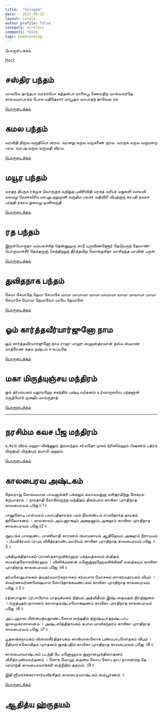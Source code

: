 ```yaml
---
title:  "Sologam"
date:   2025-09-15
layout: single
author_profile: false
category: wireless
comments: false
tags: beamforming
---
```




<a id =toc>பொருள்டக்கம்</a>

[toc]



# **சஸ்திர பந்தம்**

வாலவே தாந்தபா வாசம்போ கத்தன்பா மாலைபூ ணேமதிற மால்வலர்தே
சாலவமாபாசம் போக மதிதேசார் மாபூதம் வாபாதந் தாவேல வா

<a href="#toc">பொருளடக்கம்</a>

# **கமல பந்தம்**
வரவிதி திருவ வருதிபொ னரவ 
வரனது கருவ வருகணை குரவ 
வரகுக மருவ வருமறை பரவ 
வரபத மருவ வருமதி விரவ.

<a href="#toc">பொருளடக்கம்</a>

# **மயூர பந்தம்**
வரதந திபநக ரகமுக வொருகுக வறிதுத புவிரிவிதி
மரகத வரிபர மதுகளி லசலவி மலமழ வெனலிரிய
மரபுறு குறுமுனி வருதிம யலசர மதிவிரி விபுதகுரு
சுரபதி நவரச பரததி நகரம துகமழு முனிவருதி 

<a href="#toc">பொருளடக்கம்</a>



# ரத பந்தம்

இருள்பொருதா வம்பலச்சித் தென்னுமுரு காநீ
டிருவிண்ணோர் தேடுமருந் தேமாண்- பொருவாச்சீர்
தேசுதருஞ் செந்திநறுந் தீர்த்தவிற லோங்குசிதா
வாசிறந்த மாவின் பருள்

<a href="#toc">பொருளடக்கம்</a>



# **துவிதநாக பந்தம்**

சேயா சேயாதே தேயா சேயாசே
மாயா மாயாவா வாயா மாயாமா
வாயா மாவாயா மாயா சேமாசே
யோயா நேயாவோ யாயே தேயாளே

<a href="#toc">பொருளடக்கம்</a>

# **ஓம் கார்த்தவீர்யார்ஜுனோ நாம**
ஓம் கார்த்தவீர்யார்ஜுனோ நாம ராஜா பாஹு 
ஸஹஸ்த்ரவான் தஸ்ய ஸ்மரண மாத்ரேண 
கதம் நஷ்டம் ச லப்யதே

<a href="#toc">பொருளடக்கம்</a>


# **மகா மிருத்யுஞ்சய மந்திரம்**
ஓம் த்ர்யம்பகம் யஜாமஹே
சுகந்திம் புஷ்டி வர்தனம்
உர்வாருகமிவ பந்தனான்
ம்ருத்யோர் முக்ஷீய மாம்ருதாத்

<a href="#toc">பொருளடக்கம்</a>

---
# **நரசிம்ம கவச பீஜ மந்திரம்**
உக்ரம் விரம் மஹா-விஷ்ணும் 
ஜ்வலந்தம் சர்வதோ முகம் 
ந்ரிஸிம்ஹம் பீஷணம் பத்ரம் 
மிருத்யுர் மிருத்யும் நமாமி அஹம்

<a href="#toc">பொருளடக்கம்</a>

# **காலபைரவ அஷ்டகம்**

தேவராஜ ஸேவ்யமான பாவனாங்க்ரி பங்கஜம்
வ்யாலயஜ்ஞ ஸூத்ரமிந்து ஶேகரம் க்ருபாகரம் ।
நாரதாதி யோகிவ்ருந்த வந்திதம் திகம்பரம்
காஶிகா புராதிநாத காலபைரவம் பஜே॥ 1॥

பானுகோடி பாஸ்வரம் பவாப்திதாரகம் பரம்
நீலகண்டம் ஈப்ஸிதார்த தாயகம் த்ரிலோசனம் ।
காலகாலம் அம்புஜாக்ஷம் அக்ஷஶூலம் அக்ஷரம்
காஶிகா புராதிநாத காலபைரவம் பஜே॥2॥

ஶூலடங்க பாஶதண்ட பாணிமாதி காரணம்
ஶ்யாமகாயம் ஆதிதேவம் அக்ஷரம் நிராமயம் ।
பீமவிக்ரமம் ப்ரபும் விசித்ரதாண்டவப்ரியம்
காஶிகா புராதிநாத காலபைரவம் பஜே ॥3॥

புக்திமுக்திதாயகம் ப்ரஶஸ்தசாருவிக்ரஹம்
பக்தவத்ஸலம் ஸ்திதம் ஸமஸ்தலோகவிக்ரஹம் ।
வினிக்வணன் மனோஜ்ஞஹேமகிங்கிணீ லஸத்கடிம்
காஶிகா புராதிநாத காலபைரவம் பஜே ॥4॥

தர்மஸேதுபாலகம் த்வதர்மமார்கநாஶகம்
கர்மபாஶ மோசகம் ஸுஶர்மதாயகம் விபும் ।
ஸ்வர்ணவர்ணஶேஷபாஶ ஶோபிதாங்கமண்டலம்
காஶிகா புராதிநாத காலபைரவம் பஜே ॥ 5॥

ரத்னபாதுகா ப்ரபாபிராம பாதயுக்மகம்
நித்யம் அத்விதீயம் இஷ்டதைவதம் நிரஞ்ஜனம் ।
ம்ருத்யுதர்பநாஶனம் கராளதம்ஷ்ட்ரமோக்ஷணம்
காஶிகா புராதிநாத காலபைரவம் பஜே ॥6॥

அட்டஹாஸ பின்னபத்மஜாண்டகோஶ ஸந்ததிம்
த்ருஷ்டிபாதநஷ்டபாப ஜாலமுக்ரஶாஸனம் ।
அஷ்டஸித்திதாயகம் கபால மாலிகந்தரம்
காஶிகா புராதிநாத காலபைரவம் பஜே ॥7॥

பூதஸங்கநாயகம் விஶாலகீர்திதாயகம்
காஶிவாஸலோக புண்யபாபஶோதகம் விபும் ।
நீதிமார்ககோவிதம் புராதனம் ஜகத்பதிம்
காஶிகா புராதிநாத காலபைரவம் பஜே ॥8॥

காலபைரவாஷ்டகம் படந்தி யே மனோஹரம்
ஜ்ஞானமுக்திஸாதனம் விசித்ரபுண்யவர்தனம் ।
ஶோக மோஹ தைன்ய லோப கோப தாப நாஶனம்த
தே ப்ரயாந்தி காலபைரவாங்க்ரி ஸந்நிதிம் த்ருவம் ॥9॥

இதி ஶ்ரீமச்சங்கராசார்யவிரசிதம் காலபைரவாஷ்டகம் ஸம்பூர்ணம் ॥

<a href="#toc">பொருளடக்கம்</a>


# **ஆதித்ய ஹ்ருதயம்**
<audio src="/Users/kpalani/Music/Aditya.mp3"/>

ததோ யுத்தப் பரிச்ராந்தம் ஸமரே சிந்தயாஸ்திதம்
ராவணம் சாக்ரதோ த்ருஷ்ட்வா யுத்தாய ஸமுபஸ்திதம்(1)

தைவதைச்சஸமாகம்ய த்ருஷ்டுமப்யாகதோ ரணம்
உபாகம்யாப்ரவீத்ராமம் அகஸ்த்யோ பகவான் ருஷி: (2)

ராம ராம மஹாபாகோ ச்ருணுகுஹ்யம் ஸநாதனம்
யேன ஸர்வானரீன் வத்ஸ ஸமரே விஜயிஷ்யஸி (3)

ஆதித்யஹ்ருதயம் புண்யம் ஸர்வசத்ரு விநாசனம்
ஜயாவஹம் ஜபேன்நித்யம் அக்ஷய்யம் பரமம் சிவம் (4)

ஸர்வமங்கல மாங்கல்யம் ஸர்வபாப ப்ரணாசனம்
சிந்தாசோக ப்ரசமனம் ஆயுர்வர்த்தன முத்தமம் (5)

ரச்மிமந்தம் ஸமுத்யந்தம் தேவாஸுர நமஸ்க்ருதம்
பூஜயஸ்வ விவஸ்வந்தம் பாஸ்கரம் புவனேஸ்வரம் (6)

ஸர்வதேவாத்மகோ ஹ்யேஷ தேஜஸ்வீ ரச்மிபாவன:
ஏஷ தேவாஸுரகணான் லோகான் பாதி கபஸ்திபி: (7)

ஏக்ஷ ப்ரஹ்மா ச விஷ்ணுச்ச சிவ: ஸ்கந்த: ப்ரஜாபதி:
மஹேந்த்ரோ தனத: காலோ: யம: ஸோமோ ஹ்யமாம் பதி: (8)

பிதரோ வஸவ: ஸாத்யா ஹ்யச்வினௌ மருதோ மனு:
வாயுர்வஹ்னி:ப்ரஜாப்ராண ருதுகர்த்தா ப்ரபாகர: (9)

ஆதித்ய: ஸவிதா ஸூர்ய: கக: பூஷா கபஸ்திமான்
ஸுவர்ண – ஸத்ருசோ பானுர்-ஹிரண்யரேதோ திவாகர: (10)

ஹரிதச்வ: ஸஹஸ்ரார்சி: ஸப்தஸப்திர் மரீசிமான்
திமிரோன்மதன: சம்புஸ் த்வஷ்டா மார்த்தாண்ட அம்சுமான் (11)

ஹிரண்யகர்ப்ப: சிசிர: தபனோ பாஸ்கரோ ரவி:
அக்னிகர்ப்போ அதிதே: புத்ர: சங்க: சிசிரநாசன: (12)

வ்யோமநாத ஸ்தமோபேதீ ருக்யஜுஸ்ஸாமபாரக:
கனவ்ருஷ்டிரபாம் மித்ரோ விந்த்யவீதிப்லவங்கம: (13)

ஆதபீ மண்டலீ ம்ருத்யு: பிங்கல: ஸர்வதாபன:
கவிர்விச்வோ மஹாதேஜா ரக்த: ஸர்வபவோத்பவ: (14)

நக்ஷத்ரக்ரஹதாராணா மதிபோ விச்வபாவன:
தேஜஸாமபி தேஜஸ்வீ த்வாதசாத்மந் நமோஸ்துதே (15)

நம: பூர்வாய கிரயே பச்சிமாயாத்ரயே நம:
ஜ்யோதிர்கணானாம் பதயே தினாதிபதயே நம: (16)

ஜயாய ஜயபத்ராய ஹர்யச்வாய நமோ நம:
நமோ நம: ஸஹஸ்ராம்ஸோ ஆதித்யாய நமோ நம: (17)

நம உக்ராய வீராய ஸாரங்காய நமோ நம:
நம: பத்மப்ரபோதாய மார்த்தாண்டாய நமோ நம: (18)

ப்ரஹ்மேசானாச்யுதேசாய ஸூர்யாயாதித்ய வர்ச்சஸே
பாஸ்வதே ஸர்வ பக்ஷாய ரௌத்ராய விபுஷே நம: (19)

தமோக்னாய ஹிமக்னாய சத்ருக்னாயாமிதாத்மனே
க்ருதக்னக்னாய தேவாய ஜ்யோதிஷாம் பதயே நம: (20)

தப்தசாமீகராபாய வஹ்னயே விச்வகர்மணே
நமஸ்தமோ பிநிக்னாய ருசயே லோகஸாக்ஷிணே (21)

நாசயத்யேஷ வை பூதம் ததேவ ஸ்ருஜதி ப்ரபு:
பாயத்யேஷ தபத்யேஷ வர்ஷத்யேஷ கபஸ்திபி: (22)

ஏஷ ஸுப்தேஷு ஜாகர்தி பூதேஷு பரிநிஷ்டித
ஏஷ ஏவாக்னிஹோத்ரம் ச பலம் சைவாக்னிஹோ த்ரிணாம் (23)

வேதாச்ச க்ரதவைச்சைவ க்ரதூனாம் பலமேவ ச
யானி க்ருத்யானி லோகேஷு ஸர்வ ஏஷ ரவி: ப்ரபு: (24)

ஏனமாபத்ஸு க்ருச்ச்ரேஷு காந்தாரேஷு பயேஷு ச
கீர்த்தயன் புருஷ: கச்சித் நாவஸீததி ராகவ: (25)

பூஜயஸ்வை நமேகாக்ரோ தேவதேவம் ஜகத்பதிம்
ஏதத்ரிகுணிதம் ஜப்த்வா யுத்தேஷு விஜயிஷ்யஸி (26)

அஸ்மின் க்ஷணே மஹாபாஹோ ராவணம் த்வம் வதிஷ்யஸி
ஏவமுக்த்வா ததாகஸ்த்யோ ஜகாம ச யதாகதம் (27)

ஏதச் ச்ருத்வா மஹாதேஜா நஷ்டசோகோ பவத்ததா
தாரயாமாஸ ஸுப்ரீதோ ராகவ: ப்ரயதாத்மவான் (28)

ஆதித்யம் ப்ரேக்ஷ்ய ஜப்த்வா து பரம் ஹர்ஷமவாப்தவான்
த்ரிராசம்ய சுசிர் பூத்வா தனுராதாய வீர்யவான் (29)

ராவணம் ப்ரேக்ஷ்ய ஹ்ருஷ்டாத்மா யுத்தாய ஸமுபாகமத்
ஸர்வயத்னேன மஹதா வதே தஸ்ய த்ருதோ பவத் (30)

அத ரவிரவதந் நிரீக்ஷ்ய ராமம் முதித மனா: பரமம் ப்ரஹ்ருஷ்யமாண:
நிசிசரபதி ஸம்க்ஷயம் விதித்வா ஸுரகண மத்யகதோ வசஸ் த்வரேதி (31)

<a href="#toc">பொருளடக்கம்</a>

---

# **ஸ்ரீ துர்கா சப்தாஸ்லோகி**

<audio src="/Users/kpalani/Music/Durga Saptashati.mp3"/>

**சிவ உவாச**
தேவீத்வம் பக்தசுலபே ஸர்வகார்யவிதாயினி| 
கலௌ ஹி கார்யஸித்த்யர்தமுபாயம் ப்ரூஹி யத்னத: ||

**தேவி உவாச**
ஸ்ருணு தேவ ப்ரவக்ஷ்யாமி கலௌ ஸர்வேஷ்டஸாதனம்|
மயா தவைவ ஸ்னேஹேனாப்யம்பாஸ்துதி: ப்ரகாஸ்யதே||

ஓம் அஸ்ய ஶ்ரீ துர்கா ஸப்தலோகீ ஸ்தோத்ரமந்த்ரஸ்ய நாராயண ருஷி: 
அனுப்டுப் சந்த: ஶ்ரீமஹாகாளீ மஹாலக்ஷ்மீ மஹாஸரஸ்வத்யோ தேவதா: 
ஶ்ரீதுர்கா ப்ரீத்யர்தம் ஸப்தஸ்லோகீ துர்கேபாடே விநியோக:|

ஓம் ஜ்ஞானினாமபி சேதாம்ஸி தேவீ பகவதீ ஹி ஸா|
பலாதாக்ருஷ்ய மோஹாய மஹா மாயா ப்ரயச்சதி|| (1)

துர்கே ஸம்ருதா ஹரஸி பீதி-மசேஷ ஜந்தோ:
ஸ்வஸ்தை: ஸ்ம்ருதா மதிமதீவ சுபாம் ததாஸி|
தாரித்ர்ய-து:க-பய-ஹாரிணி கா த்வதன்யா 
ஸர்வோபகார- கரணாய ஸதார்த்ர-சித்தா|| (2)

ஸர்வ மங்கள-மாங்கல்யே சிவே ஸர்வார்த-ஸாதிகே|
சரண்யே த்ர்யம்பகே கௌரீ(தேவி) நாராயணீ நமோ(அ)ஸ்து தே|| (3)

சரணாகத-தீனார்த்த-பரித்ராண-பராயணே|
ஸர்வஸ்யார்த்திஹரே தேவி நாராயணி நமோ(அ)ஸ்து தே|| (4)

ஸர்வஸ்ரூபே ஸர்வேஸே ஸர்வ-சக்தி-ஸமன்விதே
பயேப்யஸ்-த்ராஹி-நோ தேவி துர்கே தேவி நமோ(அ)ஸ்துதே|| (5)

ரோகான-சேஷான-பஹம்ஹி துஷ்டா 
ருஷ்டா து காமான் ஸகலான பீஷ்டான்|
த்வாமாஸ்ரிதானாம் ந விபன்ன ராணாம் 
த்வாமாஸ்ரிதா ஹ்யாஸ்ரயதாம் ப்ரயாந்தி|| (6)

ஸர்வா-பாதா-ப்ரஸமனம் த்ரைலோக்யஸ்யாகிலேஸ்வரி|
ஏவ மேவ த்வயா கார்யமஸ்மத்வைரி விநாஸனம்|| (7)

இதி ஶ்ரீ துர்காஸப்தஸ்லோகீ சம்பூர்ணம்||

<a href="#toc">பொருளடக்கம்</a>

---


# **நவக்ரஹ ஸ்தோத்ரம்**

<audio src="/Users/kpalani/Music/Navagraha Stōtram.mp3"/>

**நவக்ரஹ த்யான ஶ்லோகம்**
ஆதித்யாய ச ஸோமாய மங்கல்தாய புதாய ச ।
குரு ஶுக்ர ஶனிப்யஶ்ச ராஹவே கேதவே நம: ॥

##### ரவி:
ஜபாகுஸும ஸங்காஶம் காஶ்யபேயம் மஹாத்யுதிம் ।
தமோரிம் ஸர்வ பாபக்னம் ப்ரணதோஸ்மி திவாகரம் ॥

##### சன்த்³ர:
ததிஶங்க துஷாராபம் க்ஷீரார்ணவ ஸமுத்பவம் (க்ஷீரோதார்ணவ ஸம்பவம்) ।
நமாமி ஶஶினம் ஸோமம் ஶம்போ-ர்மகுட பூஷணம் ॥

##### குஜ:
தரணீ கர்ப ஸம்பூதம் வித்யுத்கான்தி ஸமப்ரபம் ।
குமாரம் ஶக்திஹஸ்தம் தம் மங்கல்தம் ப்ரணமாம்யஹம் ॥

##### பு³த:
ப்ரியங்கு கலிகாஶ்யாமம் ரூபேணா ப்ரதிமம் புதம் ।
ஸௌம்யம் ஸௌம்ய (ஸத்வ) குணோபேதம் தம் புதம் ப்ரணமாம்யஹம் ॥

##### குரு:
தேவானாம் ச ருஷீணாம் ச குரும் காஞ்சனஸன்னிபம் ।
புத்திப்பூதம் த்ரிலோகேஶம் தம் நமாமி ப்ருஹஸ்பதிம் ॥

##### ஶுக்ர:
ஹிமகுன்த ம்ருணால்தாபம் தைத்யானம் பரமம் குரும் ।
ஸர்வஶாஸ்த்ர ப்ரவக்தாரம் பார்கவம் ப்ரணமாம்யஹம் ॥

##### ஶனி:
நீலாஞ்ஜன ஸமாபாஸம் ரவிபுத்ரம் யமாக்ரஜம் ।
சாயா மார்தாண்ட ஸம்பூதம் தம் நமாமி ஶனைஶ்சரம் ॥

##### ராஹு:
அர்தகாயம் மஹாவீரம் சன்த்ராதித்ய விமர்தனம் ।
ஸிம்ஹிகா கர்ப ஸம்பூதம் தம் ராஹும் ப்ரணமாம்யஹம் ॥

##### கேது:
பலாஶ புஷ்ப ஸங்காஶம் தாரகாக்ரஹமஸ்தகம் ।
ரௌத்ரம் ரௌத்ராத்மகம் கோரம் தம் கேதும் ப்ரணமாம்யஹம் ॥

**ப²லஶ்ருதி:**
இதி வ்யாஸ முகோத்கீதம் ய: படேத்ஸு ஸமாஹித: ।
திவா வா யதி வா ராத்ரௌ விக்னஶான்தி-ர்பவிஷ்யதி ॥
நரனாரீ-ன்ருபாணாம் ச பவே-த்து:ஸ்வப்ன-னாஶனம் ।
ஐஶ்வர்யமதுலம் தேஷாமாரோக்யம் புஷ்டி வர்தனம் ॥
க்ரஹனக்ஷத்ரஜா: பீடாஸ்தஸ்கராக்னி ஸமுத்பவா: ।
தாஸ்ஸர்வா: ப்ரஶமம் யான்தி வ்யாஸோ ப்ரூதே ந ஸம்ஶய: ॥

இதி வ்யாஸ விரசிதம் நவக்ரஹ ஸ்தோத்ரம் ஸம்பூர்ணம் ।

<a href="#toc">பொருளடக்கம்</a>

---


# **ஸ்ரீ மஹாலக்ஷ்மி அஷ்டகம்**

நமஸ்தேஸ்து மஹாமாயே ஸ்ரீ பீடே ஸுரபூஜித
ஷங்க சக்ர கதா ஹஸ்தே மஹாலக்ஷ்மி நமஸ்துதே

நமஸ்தே கருடாரூடே கோலாஸுர பயங்கரி
ஸர்வபாப ஹரே தேவி மஹாலக்ஷ்மி நமஸ்துதே

ஸர்வக்நே சர்வ வரதே ஸர்வதுஷ்ட பயங்கரி
ஸர்வதுக்க ஹரே தேவி மஹாலக்ஷ்மி நமஸ்துதே

ஸித்தி புத்தி ப்ரதே தேவி புக்திமுக்தி ப்ரதாயினி
மந்த்ர மூர்த்தே ஸதாதேவி மஹாலக்ஷ்மி நமஸ்துதே

ஆத்யந்த ரஹிதே தேவி ஆதிசக்தி மஹேஸ்வரி
யோகக்நே யோக ஸ்ம்பூ தேவி மஹாலக்ஷ்மி நமஸ்துதே

ஸ்தூல ஸூக்ஷ்ம மஹாரௌத்ரே மஹாசக்தி மஹோதரே
மஹாபாபஹரே தேவி மஹாலக்ஷ்மி நமஸ்துதே

பத்மாஸன ஸ்திதே தேவி பரப்பிரஹ்ம ஸ்வரூபினி
பரமே ஸி ஜகன்மாத: மஹாலக்ஷ்மி நமஸ்துதே

ஸ்வேதாம் பரதரே தேவி நானாலங்கார பூஷிதே
ஜகத்ஸ்திதே ஜகன்மாத: மஹாலக்ஷ்மி நமஸ்துதே

மஹாலக்ஷ்மியஷ்டகம் ஸ்தோத்ரம் ய : படேத் பக்திமான் நர :
ஸர்வ ஸித்தி மவாப்னோதி ராஜ்யம் ப்ராப்னோதி ஸர்வதா

ஏக காலம் படேந் நித்யம் மஹா பாப விநாஷணம்
த்விகாலம் ய : படேந்நித்யம் தனதான்ய ஸமன்வித:

த்ரிகாலம் ய படேந்நித்யம் மஹா ஷத்ரு விநாஷனம்
மஹாலக்ஷ்மீர் பவேந்நித்யம் ப்ரஸன்ன வரதா ஸூபா

<a href="#toc">பொருளடக்கம்</a>

---


# **அனுமன் சாலீஸா**

<audio src="/Users/kpalani/Music/Hanuman Chalisa.mp3"/>

**தோஹா**
ஶ்ரீ குரு சரண ஸரோஜ ரஜ னிஜமன முகுர ஸுதாரி |
வரணௌ ரகுவர விமலயஶ ஜோ தாயக பலசாரி ||
புத்திஹீன தனுஜானிகை ஸுமிரௌ பவன குமார |
பல புத்தி வித்யா தேஹு மோஹி ஹரஹு கலேஶ விகார் ||

**சௌபாஈ**
ஜய ஹனுமான ஜ்ஞான குண ஸாகர |
ஜய கபீஶ திஹு லோக உஜாகர ||
ராமதூத அதுலித பலதாமா |
அம்ஜனி புத்ர பவனஸுத னாமா || 1

மஹாவீர விக்ரம பஜரங்கீ |
குமதி னிவார ஸுமதி கே ஸங்கீ ||
கம்சன வரண விராஜ ஸுவேஶா |
கானன கும்டல கும்சித கேஶா || 2

ஹாதவஜ்ர ஔ த்வஜா விராஜை |
காம்தே மூம்ஜ ஜனேவூ ஸாஜை ||
ஶங்கர ஸுவன கேஸரீ னன்தன |
தேஜ ப்ரதாப மஹாஜக வன்தன || 3

வித்யாவான குணீ அதி சாதுர |
ராம காஜ கரிவே கோ ஆதுர ||
ப்ரபு சரித்ர ஸுனிவே கோ ரஸியா |
ராமலகன ஸீதா மன பஸியா || 4

ஸூக்ஷ்ம ரூபதரி ஸியஹி திகாவா |
விகட ரூபதரி லங்க ஜராவா ||
பீம ரூபதரி அஸுர ஸம்ஹாரே |
ராமசம்த்ர கே காஜ ஸம்வாரே || 5

லாய ஸம்ஜீவன லகன ஜியாயே |
ஶ்ரீ ரகுவீர ஹரஷி உரலாயே ||
ரகுபதி கீன்ஹீ பஹுத படாயீ |
தும மம ப்ரிய பரதஹி ஸம பாயீ ||6

ஸஹஸ வதன தும்ஹரோ யஶகாவை |
அஸ கஹி ஶ்ரீபதி கண்ட லகாவை ||
ஸனகாதிக ப்ரஹ்மாதி முனீஶா |
னாரத ஶாரத ஸஹித அஹீஶா || 7

யம குபேர திகபால ஜஹாம் தே |
கவி கோவித கஹி ஸகே கஹாம் தே ||
தும உபகார ஸுக்ரீவஹி கீன்ஹா |
ராம மிலாய ராஜபத தீன்ஹா || 8

தும்ஹரோ மன்த்ர விபீஷண மானா |
லங்கேஶ்வர பயே ஸப ஜக ஜானா ||
யுக ஸஹஸ்ர யோஜன பர பானூ |
லீல்யோ தாஹி மதுர பல ஜானூ || 9

ப்ரபு முத்ரிகா மேலி முக மாஹீ |
ஜலதி லாங்கி கயே அசரஜ னாஹீ ||
துர்கம காஜ ஜகத கே ஜேதே |
ஸுகம அனுக்ரஹ தும்ஹரே தேதே ||10

ராம துஆரே தும ரகவாரே |
ஹோத ன ஆஜ்ஞா பினு பைஸாரே ||
ஸப ஸுக லஹை தும்ஹாரீ ஶரணா |
தும ரக்ஷக காஹூ கோ டர னா || 11

ஆபன தேஜ துமஹாரோ ஆபை |
தீனோம் லோக ஹாம்க தே காம்பை ||
பூத பிஶாச னிகட னஹி ஆவை |
மஹவீர ஜப னாம ஸுனாவை || 12

னாஸை ரோக ஹரை ஸப பீரா |
ஜபத னிரம்தர ஹனுமத வீரா ||
ஸம்கட ஸேம் ஹனுமான சுடாவை |
மன க்ரம வசன த்யான ஜோ லாவை || 13

ஸப பர ராம தபஸ்வீ ராஜா |
தினகே காஜ ஸகல தும ஸாஜா ||
ஔர மனோரத ஜோ கோயி லாவை |
தாஸு அமித ஜீவன பல பாவை || 14

சாரோ யுக பரிதாப தும்ஹாரா |
ஹை பரஸித்த ஜகத உஜியாரா ||
ஸாது ஸன்த கே தும ரகவாரே |
அஸுர னிகன்தன ராம துலாரே || 15

அஷ்டஸித்தி னவ னிதி கே தாதா |
அஸ வர தீன்ஹ ஜானகீ மாதா ||
ராம ரஸாயன தும்ஹாரே பாஸா |
ஸாத ரஹோ ரகுபதி கே தாஸா ||16

தும்ஹரே பஜன ராமகோ பாவை |
ஜன்ம ஜன்ம கே துக பிஸராவை ||
அம்த கால ரகுவர புரஜாயீ |
ஜஹாம் ஜன்ம ஹரிபக்த கஹாயீ || 17

ஔர தேவதா சித்த ன தரயீ |
ஹனுமத ஸேயி ஸர்வ ஸுக கரயீ ||
 ஸங்கட கடை மிடை ஸப பீரா |
ஜோ ஸுமிரை ஹனுமத பல வீரா || 18

ஜை ஜை ஜை ஹனுமான கோஸாயீ |
க்றுபா கரோ குருதேவ கீ னாயீ ||
ஜோ ஶத வார பாட கர கோயீ |
சூடஹி பன்தி மஹா ஸுக ஹோயீ || 19

ஜோ யஹ படை ஹனுமான சாலீஸா |
ஹோய ஸித்தி ஸாகீ கௌரீஶா ||
துலஸீதாஸ ஸதா ஹரி சேரா |
கீஜை னாத ஹ்றுதய மஹ டேரா || 20

**தோஹா**
பவன தனய ஸங்கட ஹரண – மங்கள மூரதி ரூப் |
ராம லகன ஸீதா ஸஹித – ஹ்றுதய பஸஹு ஸுரபூப் ||
ஸியாவர ராமசன்த்ரகீ ஜய |
பவனஸுத ஹனுமானகீ ஜய |
போலோ பாயீ ஸப ஸன்தனகீ ஜய |

<a href="#toc">பொருளடக்கம்</a>

---

# **ஸ்ரீ பஜரங்க் பாண்**

<audio src="/Users/kpalani/Music/Hanuman Bajrang Baan.mp3"/>

நிஶ்சய ப்ரேம ப்ரதீதி தே,
வினய கரேம்ˮ ஸனமான|
தேஹி கே காரஜ ஸகல ஶுப⁴,
ஸித்³த⁴ கரேம்ˮ ஹனுமான||

ஜய ஹனுமந்த ஸந்த ஹிதகாரீ,
ஸுன லீஜை ப்ரபு⁴ வினய ஹமாரீ|
ஜன கே காஜ விலம்ப³ ந கீஜை,
ஆதுர தௌ³ரி மஹா ஸுக² தீ³ஜை||

ஜைஸே கூதி³ ஸிந்து⁴ கே பாரா,
ஸுரஸா ப³த³ன பைடி² பி³ஸ்தாரா|
ஆகே³ ஜாய லங்கினீ ரோகா,
மாரெஹு லாத க³யீ ஸுரலோகா||

ஜாய விபீ⁴ஷன கோ ஸுக² தீ³ன்ஹா,
ஸீதா நிரகி² பரமபத³ லீன்ஹா|
பா³க³ உஜாரி ஸிந்து⁴ மஹம்ˮ போ³ரா,
அதி ஆதுர ஜமகாதர தோரா||

அக்ஷய குமார மாரி ஸம்ஹாரா,
லூம லபேடி லங்க கோ ஜாரா|
லாஹ ஸமான லங்க ஜரி க³யீ,
ஜய ஜய து⁴னி ஸுரபுர நப⁴ ப⁴யி||

அப³ பி³லம்ப³ கேஹி காரன ஸ்வாமீ,
க்ருபா கரஹு உர அந்தரயாமீ |
ஜய ஜய லக²ன ப்ராண கே தா³தா,
ஆதுர ஹை து³꞉க² கரஹு நிபாதா||

ஜய ஹனுமான ஜயதி ப³லஸாக³ர,
ஸுர ஸமூஹ ஸமரத² ப⁴டனாக³ர|
ஓம் ஹனு ஹனு ஹனு ஹனுமந்த ஹடீ²லே,
பை³ரிஹி மாரு ப³ஜ்ர கீ கீலே||

ஓம் ஹீம் ஹீம் ஹீம் ஹனுமந்த கபீஸா,
ஓம் ஹும் ஹும் ஹும் ஹனு அரி உர ஸீஸா|
ஜய அஞ்ஜனி குமார ப³லவந்தா,
ஶங்கர ஸுவன வீர ஹனுமந்தா||

ப³த³ன கரால கால குல கா⁴லக,
ராம ஸஹாய ஸதா³ ப்ரதிபாலக|
பூ⁴த ப்ரேத பிஸாச நிஸாசர,
அகி³னி பே³தால கால மாரீ மர||

இன்ஹேம்ˮ மாரு தோஹி ஸபத² ராம கீ,
ராகு² நாத² மரஜாத³ நாம கீ|
ஸத்ய ஹோஹு ஹரி ஸபத² பாயி கை,
ராம தூ³த த⁴ரு மாரு தா⁴யி கை||

ஜய ஜய ஜய ஹனுமந்த அகா³தா⁴,
து³꞉க² பாவத ஜன கேஹி அபராதா⁴|
பூஜா ஜப தப நேம அசாரா,
நஹிம்ˮ ஜானத கசு² தா³ஸ தும்ஹாரா||

ப³ன உபப³ன மக³ கி³ரி க்³ருஹ மாஹீம்ˮ,
தும்ஹரே ப³ல ஹம ட³ரபத நாஹீம்ˮ|
ஜனகஸுதா ஹரி தா³ஸ கஹாவௌ,
தாகீ ஸபத² விலம்ப³ ந லாவௌ||

ஜை ஜை ஜை து⁴னி ஹோத அகாஸா,
ஸுமிரத ஹோய து³ஸஹ து³க² நாஸா|
சரன பகரி கர ஜோரி மனாவௌம்ˮ,
யஹி ஔஸர அப³ கேஹி கொ³ஹராவௌம்ˮ||

உடு² உடு² சலு தோஹி ராம து³ஹாயீ,
பாயம்ˮ பரௌம்ˮ கர ஜோரி மனாயீ|
ஓம் சம் சம் சம் சம் சபல சலந்தா,
ஓம் ஹனு ஹனு ஹனு ஹனு ஹனு ஹனுமந்தா||

ஓம் ஹம் ஹம் ஹாம்ˮக தே³த கபி சஞ்சல,
ஓம் ஸம் ஸம் ஸஹமி பரானே க²ல த³ல|
அபனே ஜன கோ துரத உபா³ரௌ,
ஸுமிரத ஹோய ஆனந்த³ ஹமாரௌ||

யஹ ப³ஜரங்க³ பா³ண ஜேஹி மாரை,
தாஹி கஹௌ பி²ரி கவன உபா³ரை|
பாட² கரை ப³ஜரங்க³ பா³ண கீ,
ஹனுமத ரக்ஷா கரை ப்ரான கீ||

யஹ ப³ஜரங்க³ பா³ண ஜோ ஜாபை,
தாஸோம்ˮ பூ⁴த ப்ரேத ஸப³ காம்பை|
தூ⁴ப தே³ய ஜோ ஜபை ஹமேஸா,
தாகே தன நஹிம்ˮ ரஹை கலேஸா||

**தோ³ஹா ||**
உர ப்ரதீதி த்³ருட⁴ ஸரன ஹை,
பாட² கரை த⁴ரி த்⁴யான|
பா³தா⁴ ஸப³ ஹர கரைம்ˮ
ஸப³ காம ஸப²ல ஹனுமான||

<a href="#toc">பொருளடக்கம்</a>

---

# **ஶ்ரீ வராஹ கவசம்**

<img src="vara2.png" alt="img" align= "left" style="zoom:25%;" />

<audio src="/Users/kpalani/Music/Sri Varaha Kavacham.mp3"/>

ஆத்³யம் ரங்க³மிதி ப்ரோக்தம் விமானம் ரங்க³ ஸஞ்ஜ்ஞிதம் ।
ஶ்ரீமுஷ்ணம் வேங்கடாத்³ரிம் ச ஸாலக்³ராமம் ச நைமிஶம் ॥

தோதாத்³ரிம் புஷ்கரம் சைவ நரநாராயணாஶ்ரமம் ।
அஷ்டௌ மே மூர்தய꞉ ஸந்தி ஸ்வயம் வ்யக்தா மஹீதலே ॥

**ஶ்ரீ ஸூத உவாச ।**

ஶ்ரீருத்³ரமுக² நிர்ணீத முராரி கு³ணஸத்கதா² ।
ஸந்துஷ்டா பார்வதீ ப்ராஹ ஶங்கரம் லோகஶங்கரம் ॥ 1 ॥

**ஶ்ரீ பார்வதீ உவாச ।**

ஶ்ரீமுஷ்ணேஶஸ்ய மாஹாத்ம்யம் வராஹஸ்ய மஹாத்மன꞉ ।
ஶ்ருத்வா த்ருப்திர்ன மே ஜாதா மன꞉ கௌதூஹலாயதே ।
ஶ்ரோதும் தத்³தே³வ மாஹாத்ம்யம் தஸ்மாத்³வர்ணய மே புன꞉ ॥ 2 ॥

**ஶ்ரீ ஶங்கர உவாச ।**

ஶ்ருணு தே³வி ப்ரவக்ஷ்யாமி ஶ்ரீமுஷ்ணேஶஸ்ய வைப⁴வம் ।
யஸ்ய ஶ்ரவணமாத்ரேண மஹாபாபை꞉ ப்ரமுச்யதே ।
ஸர்வேஷாமேவ தீர்தா²னாம் தீர்த² ராஜோ(அ)பி⁴தீ⁴யதே ॥ 3 ॥

நித்ய புஷ்கரிணீ நாம்னீ ஶ்ரீமுஷ்ணே யா ச வர்ததே ।
ஜாதா ஶ்ரமாபஹா புண்யா வராஹ ஶ்ரமவாரிணா ॥ 4 ॥

விஷ்ணோரங்கு³ஷ்ட² ஸம்ஸ்பர்ஶாத்புண்யதா³ க²லு ஜாஹ்னவீ ।
விஷ்ணோ꞉ ஸர்வாங்க³ஸம்பூ⁴தா நித்யபுஷ்கரிணீ ஶுபா⁴ ॥ 5 ॥

மஹாநதீ³ ஸஹஸ்த்ரேண நித்யதா³ ஸங்க³தா ஶுபா⁴ ।
ஸக்ருத்ஸ்னாத்வா விமுக்தாக⁴꞉ ஸத்³யோ யாதி ஹரே꞉ பத³ம் ॥ 6 ॥

தஸ்யா ஆக்³னேய பா⁴கே³ து அஶ்வத்த²ச்சா²யயோத³கே ।
ஸ்னானம் க்ருத்வா பிப்பலஸ்ய க்ருத்வா சாபி ப்ரத³க்ஷிணம் ॥ 7 ॥

த்³ருஷ்ட்வா ஶ்வேதவராஹம் ச மாஸமேகம் நயேத்³யதி³ ।
காலம்ருத்யும் விநிர்ஜித்ய ஶ்ரியா பரமயா யுத꞉ ॥ 8 ॥

ஆதி⁴வ்யாதி⁴ விநிர்முக்தோ க்³ரஹபீடா³விவர்ஜித꞉ ।
பு⁴க்த்வா போ⁴கா³னனேகாம்ஶ்ச மோக்ஷமந்தே வ்ரஜேத் த்⁴ருவம் ॥ 9 ॥

அஶ்வத்த²மூலே(அ)ர்கவாரே நித்ய புஷ்கரிணீ தடே ।
வராஹகவசம் ஜப்த்வா ஶதவாரம் ஜிதேந்த்³ரிய꞉ ॥ 10 ॥

க்ஷயாபஸ்மாரகுஷ்டா²த்³யை꞉ மஹாரோகை³꞉ ப்ரமுச்யதே ।
வராஹகவசம் யஸ்து ப்ரத்யஹம் பட²தே யதி³ ॥ 11 ॥

ஶத்ரு பீடா³விநிர்முக்தோ பூ⁴பதித்வமவாப்னுயாத் ।
லிகி²த்வா தா⁴ரயேத்³யஸ்து பா³ஹுமூலே க³ளே(அ)த² வா ॥ 12 ॥

பூ⁴தப்ரேதபிஶாசாத்³யா꞉ யக்ஷக³ந்த⁴ர்வராக்ஷஸா꞉ ।
ஶத்ரவோ கோ⁴ரகர்மாணோ யே சான்யே விஷஜந்தவ꞉ ।
நஷ்ட த³ர்பா வினஶ்யந்தி வித்³ரவந்தி தி³ஶோ த³ஶ ॥ 13 ॥

**ஶ்ரீபார்வதீ உவாச ।**

தத்³ப்³ரூஹி கவசம் மஹ்யம் யேன கு³ப்தோ ஜக³த்த்ரயே ।
ஸஞ்சரேத்³தே³வவன்மர்த்ய꞉ ஸர்வஶத்ருவிபீ⁴ஷண꞉ ।
யேனாப்னோதி ச ஸாம்ராஜ்யம் தன்மே ப்³ரூஹி ஸதா³ஶிவ ॥ 14 ॥

**ஶ்ரீஶங்கர உவாச ।**

ஶ்ருணு கல்யாணி வக்ஷ்யாமி வாராஹகவசம் ஶுப⁴ம் ।
யேன கு³ப்தோ லபே⁴ன்மர்த்யோ விஜயம் ஸர்வஸம்பத³ம் ॥ 15 ॥

அங்க³ரக்ஷாகரம் புண்யம் மஹாபாதகநாஶனம் ।
ஸர்வரோக³ப்ரஶமனம் ஸர்வது³ர்க்³ரஹநாஶனம் ॥ 16 ॥

விஷாபி⁴சார க்ருத்யாதி³ ஶத்ருபீடா³நிவாரணம் ।
நோக்தம் கஸ்யாபி பூர்வம் ஹி கோ³ப்யாத்கோ³ப்யதரம் யத꞉ ॥ 17 ॥

வராஹேண புரா ப்ரோக்தம் மஹ்யம் ச பரமேஷ்டி²னே ।
யுத்³தே⁴ஷு ஜயத³ம் தே³வி ஶத்ருபீடா³நிவாரணம் ॥ 18 ॥

வராஹகவசாத் கு³ப்தோ நாஶுப⁴ம் லப⁴தே நர꞉ ।
வராஹகவசஸ்யாஸ்ய ருஷிர்ப்³ரஹ்மா ப்ரகீர்தித꞉ ॥ 19 ॥

ச²ந்தோ³(அ)னுஷ்டுப் ததா² தே³வோ வராஹோ பூ⁴பரிக்³ரஹ꞉ ।
ப்ரக்ஷால்ய பாதௌ³ பாணீ ச ஸம்யகா³சம்ய வாரிணா ॥ 20 ॥

க்ருத ஸ்வாங்க³ கரந்யாஸ꞉ ஸபவித்ர உத³ம்முக²꞉ ।
ஓம் பூ⁴ர்ப⁴வஸ்ஸுவரிதி நமோ பூ⁴பதயே(அ)பி ச ॥ 21 ॥

நமோ ப⁴க³வதே பஶ்சாத்வராஹாய நமஸ்ததா² ।
ஏவம் ஷட³ங்க³ம் ந்யாஸம் ச ந்யஸேத³ங்கு³ளிஷு க்ரமாத் ॥ 22 ॥

நம꞉ ஶ்வேதவராஹாய மஹாகோலாய பூ⁴பதே ।
யஜ்ஞாங்கா³ய ஶுபா⁴ங்கா³ய ஸர்வஜ்ஞாய பராத்மனே ॥ 23 ॥

ஸ்ரவ துண்டா³ய தீ⁴ராய பரப்³ரஹ்மஸ்வரூபிணே ।
வக்ரத³ம்ஷ்ட்ராய நித்யாய நமோ(அ)ந்தைர்நாமபி⁴꞉ க்ரமாத் ॥ 24 ॥

அங்கு³ளீஷு ந்யஸேத்³வித்³வான் கரப்ருஷ்ட²தலேஷ்வபி ।
த்⁴யாத்வா ஶ்வேதவராஹம் ச பஶ்சான்மந்த்ரமுதீ³ரயேத் ॥ 25 ॥

**த்⁴யானம் ।**

ஓம் ஶ்வேதம் வராஹவபுஷம் க்ஷிதிமுத்³த⁴ரந்தம்
ஶங்கா⁴ரிஸர்வ வரதா³ப⁴ய யுக்த பா³ஹும் ।
த்⁴யாயேந்நிஜைஶ்ச தனுபி⁴꞉ ஸகலைருபேதம்
பூர்ணம் விபு⁴ம் ஸகலவாஞ்சி²தஸித்³த⁴யே(அ)ஜம் ॥ 26 ॥

##### கவசம்

வராஹ꞉ பூர்வத꞉ பாது த³க்ஷிணே த³ண்ட³காந்தக꞉ ।
ஹிரண்யாக்ஷஹர꞉ பாது பஶ்சிமே க³த³யா யுத꞉ ॥ 27 ॥

உத்தரே பூ⁴மிஹ்ருத்பாது அத⁴ஸ்தாத்³வாயுவாஹன꞉ ।
ஊர்த்⁴வம் பாது ஹ்ருஷீகேஶோ தி³க்³விதி³க்ஷு க³தா³த⁴ர꞉ ॥ 28 ॥

ப்ராத꞉ பாது ப்ரஜாநாத²꞉ கல்பக்ருத்ஸங்க³மே(அ)வது ।
மத்⁴யாஹ்னே வஜ்ரகேஶஸ்து ஸாயாஹ்னே ஸர்வபூஜித꞉ ॥ 29 ॥

ப்ரதோ³ஷே பாது பத்³மாக்ஷோ ராத்ரௌ ராஜீவலோசன꞉ ।
நிஶீந்த்³ர க³ர்வஹா பாது பாதூஷ꞉ பரமேஶ்வர꞉ ॥ 30 ॥

அடவ்யாமக்³ரஜ꞉ பாது க³மனே க³ருடா³ஸன꞉ ।
ஸ்த²லே பாது மஹாதேஜா꞉ ஜலே பாத்வவனீபதி꞉ ॥ 31 ॥

க்³ருஹே பாது க்³ருஹாத்⁴யக்ஷ꞉ பத்³மநாப⁴꞉ புரோ(அ)வது ।
ஜி²ல்லிகா வரத³꞉ பாது ஸ்வக்³ராமே கருணாகர꞉ ॥ 32 ॥

ரணாக்³ரே தை³த்யஹா பாது விஷமே பாது சக்ரப்⁴ருத் ।
ரோகே³ஷு வைத்³யராஜஸ்து கோலோ வ்யாதி⁴ஷு ரக்ஷது ॥ 33 ॥

தாபத்ரயாத்தபோமூர்தி꞉ கர்மபாஶாச்ச விஶ்வக்ருத் ।
க்லேஶகாலேஷு ஸர்வேஷு பாது பத்³மாபதிர்விபு⁴꞉ ॥ 34 ॥

ஹிரண்யக³ர்ப⁴ஸம்ஸ்துத்ய꞉ பாதௌ³ பாது நிரந்தரம் ।
கு³ள்பௌ² கு³ணாகர꞉ பாது ஜங்கே⁴ பாது ஜனார்த³ன꞉ ॥ 35 ॥

ஜானூ ச ஜயக்ருத்பாது பாதூரூ புருஷோத்தம꞉ ।
ரக்தாக்ஷோ ஜக⁴னே பாது கடிம் விஶ்வம்ப⁴ரோ(அ)வது ॥ 36 ॥

பார்ஶ்வே பாது ஸுராத்⁴யக்ஷ꞉ பாது குக்ஷிம் பராத்பர꞉ ।
நாபி⁴ம் ப்³ரஹ்மபிதா பாது ஹ்ருத³யம் ஹ்ருத³யேஶ்வர꞉ ॥ 37 ॥

மஹாத³ம்ஷ்ட்ர꞉ ஸ்தனௌ பாது கண்ட²ம் பாது விமுக்தித³꞉ ।
ப்ரப⁴ஞ்ஜன பதிர்பா³ஹூ கரௌ காமபிதா(அ)வது ॥ 38 ॥

ஹஸ்தௌ ஹம்ஸபதி꞉ பாது பாது ஸர்வாங்கு³ளீர்ஹரி꞉ ।
ஸர்வாங்க³ஶ்சிபு³கம் பாது பாத்வோஷ்டௌ² காலனேமிஹா ॥ 39 ॥

முக²ம் து மது⁴ஹா பாது த³ந்தான் தா³மோத³ரோ(அ)வது ।
நாஸிகாமவ்யய꞉ பாது நேத்ரே ஸூர்யேந்து³ளோசன꞉ ॥ 40 ॥

பா²லம் கர்மப²லாத்⁴யக்ஷ꞉ பாது கர்ணௌ மஹாரத²꞉ ।
ஶேஷஶாயீ ஶிர꞉ பாது கேஶான் பாது நிராமய꞉ ॥ 41 ॥

ஸர்வாங்க³ம் பாது ஸர்வேஶ꞉ ஸதா³ பாது ஸதீஶ்வர꞉ ।
இதீத³ம் கவசம் புண்யம் வராஹஸ்ய மஹாத்மன꞉ ॥ 42 ॥

ய꞉ படே²த் ஶ்ருணுயாத்³வாபி தஸ்ய ம்ருத்யுர்வினஶ்யதி ।
தம் நமஸ்யந்தி பூ⁴தானி பீ⁴தா꞉ ஸாஞ்ஜலிபாணய꞉ ॥ 43 ॥

ராஜத³ஸ்யுப⁴யம் நாஸ்தி ராஜ்யப்⁴ரம்ஶோ ந ஜாயதே ।
யந்நாம ஸ்மரணாத்பீ⁴தா꞉ பூ⁴தவேதாலராக்ஷஸா꞉ ॥ 44 ॥

மஹாரோகா³ஶ்ச நஶ்யந்தி ஸத்யம் ஸத்யம் வதா³ம்யஹம் ।
கண்டே² து கவசம் ப³த்³த்⁴வா வந்த்⁴யா புத்ரவதீ ப⁴வேத் ॥ 45 ॥

ஶத்ருஸைன்ய க்ஷய ப்ராப்தி꞉ து³꞉க²ப்ரஶமனம் ததா² ।
உத்பாத து³ர்நிமித்தாதி³ ஸூசிதாரிஷ்டநாஶனம் ॥ 46 ॥

ப்³ரஹ்மவித்³யாப்ரபோ³த⁴ம் ச லப⁴தே நாத்ர ஸம்ஶய꞉ ।
த்⁴ருத்வேத³ம் கவசம் புண்யம் மாந்தா⁴தா பரவீரஹா ॥ 47 ॥

ஜித்வா து ஶாம்ப³ரீம் மாயாம் தை³த்யேந்த்³ரானவதீ⁴த்க்ஷணாத் ।
கவசேனாவ்ருதோ பூ⁴த்வா தே³வேந்த்³ரோ(அ)பி ஸுராரிஹா ॥ 48 ॥

பூ⁴ம்யோபதி³ஷ்டகவச தா⁴ரணாந்நரகோ(அ)பி ச ।
ஸர்வாவத்⁴யோ ஜயீ பூ⁴த்வா மஹதீம் கீர்திமாப்தவான் ॥ 49 ॥

அஶ்வத்த²மூலே(அ)ர்கவாரே நித்ய புஷ்கரிணீதடே ।
வராஹகவசம் ஜப்த்வா ஶதவாரம் படே²த்³யதி³ ॥ 50 ॥

அபூர்வராஜ்ய ஸம்ப்ராப்திம் நஷ்டஸ்ய புனராக³மம் ।
லப⁴தே நாத்ர ஸந்தே³ஹ꞉ ஸத்யமேதன்மயோதி³தம் ॥ 51 ॥

ஜப்த்வா வராஹமந்த்ரம் து லக்ஷமேகம் நிரந்தரம் ।
த³ஶாம்ஶம் தர்பணம் ஹோமம் பாயஸேன க்⁴ருதேன ச ॥ 52 ॥

குர்வன் த்ரிகாலஸந்த்⁴யாஸு கவசேனாவ்ருதோ யதி³ ।
பூ⁴மண்ட³லாதி⁴பத்யம் ச லப⁴தே நாத்ர ஸம்ஶய꞉ ॥ 53 ॥

இத³முக்தம் மயா தே³வி கோ³பனீயம் து³ராத்மனாம் ।
வராஹகவசம் புண்யம் ஸம்ஸாரார்ணவதாரகம் ॥ 54 ॥

மஹாபாதககோடிக்⁴னம் பு⁴க்திமுக்திப²லப்ரத³ம் ।
வாச்யம் புத்ராய ஶிஷ்யாய ஸத்³வ்ருத்தாய ஸுதீ⁴மதே ॥ 55 ॥

**ஶ்ரீ ஸூத꞉**

இதி பத்யுர்வச꞉ ஶ்ருத்வா தே³வீ ஸந்துஷ்டமானஸா ।
விநாயக கு³ஹௌ புத்ரௌ ப்ரபேதே³ த்³வௌ ஸுரார்சிதௌ ॥ 56 ॥

கவசஸ்ய ப்ரபா⁴வேன லோகமாதா ச பார்வதீ ।
ய இத³ம் ஶ்ருணுயாந்நித்யம் யோ வா பட²தி நித்யஶ꞉ ।
ஸ முக்த꞉ ஸர்வபாபேப்⁴யோ விஷ்ணுலோகே மஹீயதே ॥ 57 ॥

இதி ஶ்ரீவராஹ கவசம் ஸம்பூர்ணம் ।

<a href="#toc">பொருளடக்கம்</a>

---

# **ஸ்ரீ ந்ருஸிம்ஹ கவசம்**

<img src="Narashima.png" alt="img" align= "left" style="zoom:25%;" /> 









<audio src="/Users/kpalani/Music/Narasimha Kavacha Stotram ISKON.mp3"/>

ந்ருஸிம்ஹ கவசம் வக்ஷ்யே ப்ரஹலாத நோதிதம் புரா
ஸர்வ ரக்ஷாகரம் புண்யம் ஸர்வோபத்ரவ நாஸனம்

ஸர்வ ஸம்பத்கரம் சைவ ஸ்வர்க்க மோக்ஷ ப்ரதாயகம்
த்யாத்வா ந்ருஸிம்ஹம் தேவேஸம் ஹேம ஸிம்ஹாஸனஸ்த்திதம்

விவ்ருதாஸ்யம் த்ரிநயனம் ஸரதிந்து ஸமப்ரபம்
லக்ஷ்ம்யாலிங்கித வாமாங்கம் விபூதிபி: உபாஸ்ரிதம்

ஸதுர்புஜம் கோமளாங்கம் ஸ்வர்ண குண்டல ஸோபிதம்
ஸரோஜ ஸோபிதோரஸ்கம் ரத்ன கேயூர முத்ரிதம்

தப்த காஞ்ஜன ஸங்காஸம் பீத நிர்மல வாஸஸம்
இந்த்ராதி ஸுரமௌளிஸ்தஸ்ஃபுரன் மாணிக்ய தீப்திபி:

விராஜித பத த்வந்த்வம் ஸங்கசக்ராதி ஹேதிபி:
க்ருத்மதா ஸ வினயம் ஸ்தூயமானம் முதா$ன்விதம்

ஸ்வஹ்ருத் கமல ஸம்வாஸம் க்ருத்வா து கவசம் படேத்
ந்ருஸிம்ஹோ மே த்ருஸௌ பாது ஸோம ஸூர்யாக்னி லோசன:

ஸ்ம்ருதிம் மே பாது ந்ருஹரிர் முனிவர்ய ஸ்துதி ப்ரிய:
நாஸாம் மே ஸிம்ஹ நாஸஸ்து முகம் லக்ஷ்மீ முக ப்ரிய:

ஸர்வ வித்யாதிப: பாது ந்ருஸிம்ஹோ ரஸனாம் மம
வக்த்ரம் பாத்விந்து வதன: ஸதா ப்ரஹலாத வந்தித:

ந்ருஸிம்ஹ: பாது மே கண்ட்டம் ஸ்கந்தௌ பூபரணாந்த க்ருத்
திவ்யாஸ்த்ர ஸோபித புஜோ ந்ருஸிம்ஹ: பாதுமே புஜௌ

கரௌ மே தேவ வரதோ ந்ருஸிம்ஹ: பாது ஸர்வத:
ஹ்ருதயம் யோகி ஸாத்யஸ் ச நிவாஸம் பாது மே ஹரி:

மத்யம் பாது ஹிரண்யாக்ஷ வக்ஷ: குக்ஷி விதாரண:
நாபிம் மே பாது ந்ருஹரி: ஸ்வநாபி ப்ரஹ்ம ஸம்ஸ்துத:

ப்ரஹ்மாண்ட கோடய: கட்யாம் யஸ்யாஸௌ பாது மே கடிம்
குஹ்யம் மே பாது குஹ்யானாம் மந்த்ராணாம் குஹ்யரூப த்ருக்

ஊரூ மனோபவ: பாது ஜானூநீ நரரூப த்ருக்
ஜங்கே பாது தரா பாரா ஹர்த்தா யோ$ஸௌ ந்ருகேஸரீ

ஸுர ராஜ்ய ப்ரத: பாது பாதௌ மே ந்ருஹரீஸ்வர:
ஸஹஸ்ரஸீர்ஷா புருஷ: பாது மே ஸர்வஸஸ்தனும்

மஹோக்ர: பூர்வத: பாது மஹா வீராக்ரஜோ$க்னித:
மஹாவிஷ்ணுர் தக்ஷிணேது மஹா ஜ்வாலஸ்து நைர்ருதௌ

பஸ்சிமே பாது ஸர்வேஸா திஸி மே ஸர்வதோ முக:
ந்ருஸிம்ஹ: பாது வாயவ்யாம் ஸௌம்யாம் பூஷண விக்ரஹ:

ஈஸான்யாம் பாது பத்ரோ மே ஸர்வ மங்கள தாயக:
ஸம்ஸாராபயத: பாது ம்ருத்யோர் ம்ருத்யுர் ந்ருகேஸரீ

இதம் ந்ருஸிம்ஹ கவசம் ப்ரஹலாத முக மண்டிதம்
பக்திமான்ய: படேந் நித்யம் ஸர்வ பாபை: ப்ரமுச்யதே

புத்ரவான் தனவான் லோகே தீர்க்காயுருப ஜாயதே
யம் யம் காமயதே காமம் தம் தம் ப்ராப்னோத்ய ஸம்ஸயம்

ஸர்வத்ர ஜய மாப்னோதி ஸர்வத்ர விஜயீ பவேத்
பூம்யந்தரிக்ஷ திவ்யானாம் க்ரஹாணாம் விநிவாரணம்

வ்ருச்ஸிகோரக ஸம்பூத விஷாய ஹரணம் பரம்
ப்ரஹ்ம ராக்ஷஸ யக்ஷாணாம் தூரோத்ஸாரண காரணம்

பூர்ஜே வா தாளபத்ரே வா கவசம் லிகிதம் ஸுபம்
கரமூலே த்ருதம் யேன ஸித்யேயு: கர்ம ஸித்தய:

தேவாஸூர மனுஷ்யேஷூ ஸ்வம் ஸ்வமேவ ஜயம் லபேத்
ஏக ஸந்த்யம் த்ரி ஸந்த்யம் வா ய: படேந் நியதோ நர:

ஸர்வ மங்கள மாங்கல்யம் புக்திம் முக்திஞ்ச விந்ததி
த்வாத்ரிம்ஸச்ச ஸஹஸ்ராணி படேச் சுத்தாத்மனாம் ந்ருணாம்

கவசஸ்யாஸ்ய மந்த்ரஸ்ய மந்த்ரஸித்தி: ப்ரஜாயதே
அனேன மந்த்ர ராஜேன க்ருத்வா பஸ்மாபி மந்த்ரணம்

திலகம் வின்யஸேத்யஸ்து தஸ்ய க்ரஹ பயம் ஹரேத்
த்ரிவாரம் ஜபமானஸ்து தத்தம் வார்யபி மந்த்ரய ச

ப்ராஸயேத்யோ நரோ மந்த்ரம் ந்ருஸிம்ஹ ஸத்ருஸோ பவேத்
தஸ்ய ரோகா: ப்ரணஸ்யந்தி யே ச ஸ்யு: குக்ஷி ஸம்பவா:

கிமத்ர பஹூனோக்தேன ந்ருஸிம்ஹ ஸத்ருஸோ பவேத்
மனஸா ஸிந்திதம் யத்து ஸ தச்சாப்னோத்ய ஸம்ஸயம்

கர்ஜந்தம் கர்ஜயந்தம் நிஜ புஜ படலம் ஸ்ஃபோடயந்தம் ஹடந்தம்
ரூப்யந்தம் தாபயந்தம் திவி புவி திதிஜம் க்ஷேபயந்தம் க்ஷிபந்தம்

க்ரந்தந்தம் ரோஷயந்தம் திஸி திஸி ஸததம் ஸம்ஹரந்தம் பரந்தம்
வீக்ஷந்தம் கூர்ணயந்தம் ஸர நிகர ஸதை: திவ்ய ஸிம்ஹம் நமாமி

இதி ஸ்ரீ ப்ரஹ்மாண்ட புராணே
ஸ்ரீ ந்ருஸிம்ஹ கவசம் ஸம்பூர்ணம்

திருக்கடைக்காப்பு
இடரினும், தளரினும், எனது உறு நோய்
தொடரினும், உன கழல் தொழுது எழுவேன்;
கடல்தனில் அமுதொடு கலந்த நஞ்சை
மிடறினில் அடக்கிய வேதியனே!
இதுவோ எமை ஆளும் ஆறு? ஈவது ஒன்று எமக்கு இல்லையேல்,
அதுவோ உனது இன் அருள்? ஆவடுதுறை அரனே!			1

வாழினும், சாவினும், வருந்தினும், போய்
வீழினும், உன கழல் விடுவேன் அல்லேன்;
தாழ் இளந் தடம்புனல் தயங்கு சென்னிப்
போழ் இளமதி வைத்த புண்ணியனே!
இதுவோ எமை ஆளும் ஆறு? ஈவது ஒன்று எமக்கு இல்லையேல்,
அதுவோ உனது இன் அருள்? ஆவடுதுறை அரனே!			2

நனவினும், கனவினும், நம்பா! உன்னை,
மனவினும், வழிபடல் மறவேன்; அம்மான்!
புனல் விரி நறுங்கொன்றைப்போது அணிந்த,
கனல் எரி-அனல் புல்கு கையவனே!
இதுவோ எமை ஆளும் ஆறு? ஈவது ஒன்று எமக்கு இல்லையேல்,
அதுவோ உனது இன் அருள்? ஆவடுதுறை அரனே!			3

தும்மலொடு அருந்துயர் தோன்றிடினும்,
அம் மலர் அடி அலால் அரற்றாது, என் நா;
கைம் மல்கு வரிசிலைக் கணை ஒன்றினால்
மும்மதில் எரி எழ முனிந்தவனே!
இதுவோ எமை ஆளும் ஆறு? ஈவது ஒன்று எமக்கு இல்லையேல்,
அதுவோ உனது இன் அருள்? ஆவடுதுறை அரனே!			4

கையது வீழினும், கழிவு உறினும்,
செய் கழல் அடி அலால் சிந்தை செய்யேன்;-
கொய் அணி நறுமலர் குலாய சென்னி
மை அணி மிடறு உடை மறையவனே!
இதுவோ எமை ஆளும் ஆறு? ஈவது ஒன்று எமக்கு இல்லையேல்,
அதுவோ உனது இன் அருள்? ஆவடுதுறை அரனே!			5

வெந்துயர் தோன்றி ஓர் வெரு உறினும்,
எந்தாய்! உன் அடி அலால் ஏத்தாது, என் நா;
ஐந்தலை அரவு கொண்டு அரைக்கு அசைத்த
சந்த வெண்பொடி அணி சங்கரனே!
இதுவோ எமை ஆளும் ஆறு? ஈவது ஒன்று எமக்கு இல்லையேல்,
அதுவோ உனது இன் அருள்? ஆவடுதுறை அரனே!			6

வெப்பொடு விரவி ஓர் வினை வரினும்,
அப்பா! உன் அடி அலால் அரற்றாது, என் நா;
ஒப்பு உடை ஒருவனை உரு அழிய
அப்படி அழல் எழ விழித்தவனே!
இதுவோ எமை ஆளும் ஆறு? ஈவது ஒன்று எமக்கு இல்லையேல்,
அதுவோ உனது இன் அருள்? ஆவடுதுறை அரனே!			7

பேர் இடர் பெருகி, ஓர் பிணி வரினும்,
சீர் உடைக் கழல் அலால் சிந்தை செய்யேன்;
ஏர் உடை மணி முடி இராவணனை
ஆர் இடர் பட வரை அடர்த்தவனே!
இதுவோ எமை ஆளும் ஆறு? ஈவது ஒன்று எமக்கு இல்லையேல்,
அதுவோ உனது இன் அருள்? ஆவடுதுறை அரனே!			8

உண்ணினும், பசிப்பினும், உறங்கினும், நின்
ஒண் மலர் அடி அலால் உரையாது, என் நா;
கண்ணனும், கடி கமழ் தாமரை மேல்
அண்ணலும், அளப்பு அரிது ஆயவனே!
இதுவோ எமை ஆளும் ஆறு? ஈவது ஒன்று எமக்கு இல்லையேல்,
அதுவோ உனது இன் அருள்? ஆவடுதுறை அரனே!			9

பித்தொடு மயங்கி ஓர் பிணி வரினும்,
அத்தா! உன் அடிஅலால் அரற்றாது, என் நா;
புத்தரும் சமணரும் புறன் உரைக்க,
பத்தர்கட்கு அருள்செய்து பயின்றவனே!
இதுவோ எமை ஆளும் ஆறு? ஈவது ஒன்று எமக்கு இல்லையேல்,
அதுவோ உனது இன் அருள்? ஆவடுதுறை அரனே!			10

அலை புனல் ஆவடுதுறை அமர்ந்த
இலை நுனை வேல்படை எம் இறையை,
நலம் மிகு ஞானசம்பந்தன் சொன்ன
விலை உடை அருந்தமிழ்மாலை வல்லார்,
வினை ஆயின நீங்கிப் போய், விண்ணவர் வியன் உலகம்
நிலை ஆக முன் ஏறுவர்; நிலம்மிசை நிலை இலரே.			11

<a href="#toc">பொருளடக்கம்</a>

---


# **ஶ்ரீ ஹயக்ரீவ கவசம்**

<img src="Lakshmi_Hayagriva.png" alt="img" align= "left" style="zoom:25%;" />

<audio src="/Users/kpalani/Music/Hayagreeva Kavasam.mp3"/>

அஸ்ய ஶ்ரீஹயக்³ரீவகவசமஹாமந்த்ரஸ்ய ஹயக்³ரீவ ருஷி꞉, அனுஷ்டுப்ச²ந்த³꞉, ஶ்ரீஹயக்³ரீவ꞉ பரமாத்மா தே³வதா, ஓம் ஶ்ரீம் வாகீ³ஶ்வராய நம இதி பீ³ஜம், ஓம் க்லீம் வித்³யாத⁴ராய நம இதி ஶக்தி꞉, ஓம் ஸௌம் வேத³னித⁴யே நமோ நம இதி கீலகம், ஓம் நமோ ஹயக்³ரீவாய ஶுக்லவர்ணாய வித்³யாமூர்தயே, ஓங்காராயாச்யுதாய ப்³ரஹ்மவித்³யாப்ரதா³ய ஸ்வாஹா | மம ஶ்ரீஹயக்³ரீவப்ரஸாத³ ஸித்³த்⁴யர்தே² ஜபே வினியோக³꞉ ||

**த்⁴யானம் –**
கலஶாம்பு³தி⁴ஸங்காஶம் கமலாயதலோசனம் |
கலானிதி⁴க்ருதாவாஸம் கர்ணிகாந்தரவாஸினம் || 1

ஜ்ஞானமுத்³ராக்ஷவலயம் ஶங்க²சக்ரலஸத்கரம் |
பூ⁴ஷாகிரணஸந்தோ³ஹவிராஜிததி³க³ந்தரம் || 2

வக்த்ராப்³ஜனிர்க³தோத்³தா³மவாணீஸந்தானஶோபி⁴தம் |
தே³வதாஸார்வபௌ⁴மம் தம் த்⁴யாயேதி³ஷ்டார்த²ஸித்³த⁴யே || 3

ஹயக்³ரீவஶ்ஶிர꞉ பாது லலாடம் சந்த்³ரமத்⁴யக³꞉ |
ஶாஸ்த்ரத்³ருஷ்டிர்த்³ருஶௌ பாது ஶப்³த³ப்³ரஹ்மாத்மகஶ்ஶ்ருதீ || 1

க்⁴ராணம் க³ந்தா⁴த்மக꞉ பாது வத³னம் யஜ்ஞஸம்ப⁴வ꞉ |
ஜிஹ்வாம் வாகீ³ஶ்வர꞉ பாது முகுந்தோ³ த³ந்தஸம்ஹதீ꞉ || 2

ஓஷ்ட²ம் ப்³ரஹ்மாத்மக꞉ பாது பாது நாராயணோ(அ)த⁴ரம் |
ஶிவாத்மா சிபு³கம் பாது கபோலௌ கமலாப்ரபு⁴꞉ || 3

வித்³யாத்மா பீட²கம் பாது கண்ட²ம் நாதா³த்மகோ மம |
பு⁴ஜௌ சதுர்பு⁴ஜ꞉ பாது கரௌ தை³த்யேந்த்³ரமர்த³ன꞉ || 4

ஜ்ஞானாத்மா ஹ்ருத³யம் பாது விஶ்வாத்மா து குசத்³வயம் |
மத்⁴யமம் பாது ஸர்வாத்மா பாது பீதாம்ப³ர꞉ கடிம் || 5

குக்ஷிம் குக்ஷிஸ்த²விஶ்வோ மே ப³லிப³ந்தோ⁴ (ப⁴ங்கோ³) வலித்ரயம் |
நாபி⁴ம் மே பத்³மனாபோ⁴(அ)வ்யாத்³கு³ஹ்யம் கு³ஹ்யார்த²போ³த⁴க்ருத் || 6

ஊரூ தா³மோத³ர꞉ பாது ஜானுனீ மது⁴ஸூத³ன꞉ |
பாது ஜங்கே⁴ மஹாவிஷ்ணு꞉ கு³ல்பௌ² பாது ஜனார்த³ன꞉ || 7

பாதௌ³ த்ரிவிக்ரம꞉ பாது பாது பாதா³ங்கு³ளிர்ஹரி꞉ |
ஸர்வாங்க³ம் ஸர்வக³꞉ பாது பாது ரோமாணி கேஶவ꞉ || 8

தா⁴தூன்னாடீ³க³த꞉ பாது பா⁴ர்யாம் லக்ஷ்மீபதிர்மம |
புத்ரான்விஶ்வகுடும்பீ³ மே பாது ப³ந்தூ⁴ன்ஸுரேஶ்வர꞉ || 9

மித்ரம் மித்ராத்மக꞉ பாது வஹ்ன்யாத்மா ஶத்ருஸம்ஹதீ꞉ |
ப்ராணான்வாய்வாத்மக꞉ பாது க்ஷேத்ரம் விஶ்வம்ப⁴ராத்மக꞉ || 10

வருணாத்மா ரஸான்பாது வ்யோமாத்மா ஹ்ருத்³கு³ஹாந்தரம் |
தி³வாராத்ரம் ஹ்ருஷீகேஶ꞉ பாது ஸர்வம் ஜக³த்³கு³ரு꞉ || 11

விஷமே ஸங்கடே சைவ பாது க்ஷேமங்கரோ மம |
ஸச்சிதா³னந்த³ரூபோ மே ஜ்ஞானம் ரக்ஷது ஸர்வதா³ || 12

ப்ராச்யாம் ரக்ஷது ஸர்வாத்மா ஆக்³னேய்யாம் ஜ்ஞானதீ³பக꞉ |
யாம்யாம் போ³த⁴ப்ரத³꞉ பாது நைர்ருத்யாம் சித்³க⁴னப்ரப⁴꞉ || 13

வித்³யானிதி⁴ஸ்து வாருண்யாம் வாயவ்யாம் சின்மயோ(அ)வது |
கௌபே³ர்யாம் வித்தத³꞉ பாது ஐஶான்யாம் ச ஜக³த்³கு³ரு꞉ || 14

உர்த்⁴வம் பாது ஜக³த்ஸ்வாமீ பாத்வத⁴ஸ்தாத்பராத்பர꞉ |
ரக்ஷாஹீனம் து யத்ஸ்தா²னம் ரக்ஷத்வகி²லனாயக꞉ || 15

ஏவம் ந்யஸ்தஶரீரோ(அ)ஸௌ ஸாக்ஷாத்³வாகீ³ஶ்வரோ ப⁴வேத் |
ஆயுராரோக்³யமைஶ்வர்யம் ஸர்வஶாஸ்த்ரப்ரவக்த்ருதாம் || 16

லப⁴தே நாத்ர ஸந்தே³ஹோ ஹயக்³ரீவப்ரஸாத³த꞉ |
இதீத³ம் கீர்திதம் தி³வ்யம் கவசம் தே³வபூஜிதம் || 17 

இதி ஹயக்³ரீவமந்த்ரே அத²ர்வணவேதே³ மந்த்ரக²ண்டே³ பூர்வஸம்ஹிதாயாம் ஶ்ரீஹயக்³ரீவகவசம் ஸம்பூர்ணம் ||

<a href="#toc">பொருளடக்கம்</a>

---



# **ஶ்ரீ படுக்க பைரவ கவசம்**

<audio src="/Users/kpalani/Music/Sri Batuka Bhairava Kavacham.mp3"></audio>

**ஶ்ரீபை⁴ரவ உவாச ।**
தே³வேஶி தே³ஹரக்ஷார்த²ம் காரணம் கத்²யதாம் த்⁴ருவம் ।
ம்ரியந்தே ஸாத⁴கா யேன வினா ஶ்மஶானபூ⁴மிஷு ॥

ரணேஷு சாதிகோ⁴ரேஷு மஹாவாயுஜலேஷு ச ।
ஶ்ருங்கி³மகரவஜ்ரேஷு ஜ்வராதி³வ்யாதி⁴வஹ்நிஷு ॥

**ஶ்ரீதே³வ்யுவாச ।**
கத²யாமி ஶ்ருணு ப்ராஜ்ஞ ப³டோஸ்து கவசம் ஶுப⁴ம் ।
கோ³பனீயம் ப்ரயத்னேன மாத்ருஜாரோபமம் யதா² ॥

தஸ்ய த்⁴யானம் த்ரிதா⁴ ப்ரோக்தம் ஸாத்த்விகாதி³ப்ரபே⁴த³த꞉ ।
ஸாத்த்விகம் ராஜஸம் சைவ தாமஸம் தே³வ தத் ஶ்ருணு ॥

**த்⁴யானம் –**
வந்தே³ பா³லம் ஸ்ப²டிகஸத்³ருஶம் குண்ட³லோத்³பா⁴ஸிவக்த்ரம்
தி³வ்யாகல்பைர்னவமணிமயை꞉ கிங்கிணீநூபுராத்³யை꞉ ।
தீ³ப்தாகாரம் விஶத³வத³னம் ஸுப்ரஸன்னம் த்ரிநேத்ரம்
ஹஸ்தாப்³ஜாப்⁴யாம் ப³டுகமநிஶம் ஶூலக²ட்³கௌ³த³தா⁴னம் ॥ 1 ॥

உத்³யத்³பா⁴ஸ்கரஸன்னிப⁴ம் த்ரிநயனம் ரக்தாங்க³ராக³ஸ்ரஜம்
ஸ்மேராஸ்யம் வரத³ம் கபாலமப⁴யம் ஶூலம் த³தா⁴னம் கரை꞉ ।
நீலக்³ரீவமுதா³ரபூ⁴ஷணஶதம் ஶீதாம்ஶுசூடோ³ஜ்ஜ்வலம்
ப³ந்தூ⁴காருணவாஸஸம் ப⁴யஹரம் தே³வம் ஸதா³ பா⁴வயே ॥ 2 ॥

த்⁴யாயேந்நீலாத்³ரிகாந்தம் ஶஶிஶகலத⁴ரம் முண்ட³மாலம் மஹேஶம்
தி³க்³வஸ்த்ரம் பிங்க³கேஶம் ட³மருமத² ஸ்ருணிம் க²ட்³க³ஶூலாப⁴யானி ।
நாக³ம் க⁴ண்டாம் கபாலம் கரஸரஸிருஹைர்விப்⁴ரதம் பீ⁴மத³ம்ஷ்ட்ரம்
ஸர்பாகல்பம் த்ரிநேத்ரம் மணிமயவிளஸத்கிங்கிணீ நூபுராட்⁴யம் ॥ 3 ॥

அஸ்ய வடுகபை⁴ரவகவசஸ்ய மஹாகால ருஷிரனுஷ்டுப்ச²ந்த³꞉ ஶ்ரீவடுகபை⁴ரவோ தே³வதா ப³ம் பீ³ஜம் ஹ்ரீம் ஶக்திராபது³த்³தா⁴ரணாயேதி கீலகம் மம ஸர்வாபீ⁴ஷ்டஸித்³த்⁴யர்தே² விநியோக³꞉ ।

**கவசம் –**
ஓம் ஶிரோ மே பை⁴ரவ꞉ பாது லலாடம் பீ⁴ஷணஸ்ததா² ।
நேத்ரே ச பூ⁴தஹனன꞉ ஸாரமேயானுகோ³ ப்⁴ருவௌ ॥ 1

பூ⁴தநாத²ஶ்ச மே கர்ணௌ கபோலௌ ப்ரேதவாஹன꞉ ।
நாஸாபுடௌ ததோ²ஷ்டௌ² ச ப⁴ஸ்மாங்க³꞉ ஸர்வபூ⁴ஷண꞉ ॥ 2

பீ⁴ஷணாஸ்யோ மமாஸ்யம் ச ஶக்திஹஸ்தோ க³ளம் மம ।
ஸ்கந்தௌ⁴ தை³த்யரிபு꞉ பாது பா³ஹூ அதுலவிக்ரம꞉ ॥ 3

பாணீ கபாலீ மே பாது முண்ட³மாலாத⁴ரோ ஹ்ருத³ம் ।
வக்ஷ꞉ஸ்த²லம் ததா² ஶாந்த꞉ காமசாரீ ஸ்தனம் மம ॥ 4

உத³ரம் ச ஸ மே துஷ்ட꞉ க்ஷேத்ரேஶ꞉ பார்ஶ்வதஸ்ததா² ।
க்ஷேத்ரபால꞉ ப்ருஷ்ட²தே³ஶம் க்ஷேத்ராக்²யோ நாபி⁴தஸ்ததா² ॥ 5

கடிம் பாபௌக⁴நாஶஶ்ச ப³டுகோ லிங்க³தே³ஶகம் ।
கு³த³ம் ரக்ஷாகர꞉ பாது ஊரூ ரக்ஷாகர꞉ ஸதா³ ॥ 6

ஜானூ ச கு⁴ர்கு⁴ராராவோ ஜங்கே⁴ ரக்ஷது ரக்தப꞉ ।
கு³ள்பௌ² ச பாது³காஸித்³த⁴꞉ பாத³ப்ருஷ்ட²ம் ஸுரேஶ்வர꞉ ॥ 7

ஆபாத³மஸ்தகம் சைவ ஆபது³த்³தா⁴ரணஸ்ததா² ।
ஸஹஸ்ராரே மஹாபத்³மே கர்பூரத⁴வளோ கு³ரு꞉ ॥ 8

பாது மாம் வடுகோ தே³வோ பை⁴ரவ꞉ ஸர்வகர்மஸு ।
பூர்வ ஸ்யாமஸிதாங்கோ³ மே தி³ஶி ரக்ஷது ஸர்வதா³ ॥ 9

ஆக்³னேய்யாம் ச ருரு꞉ பாது த³க்ஷிணே சண்ட³பை⁴ரவ꞉ ।
நைர்ருத்யாம் க்ரோத⁴ன꞉ பாது மாமுன்மத்தஸ்து பஶ்சிமே ॥ 10

வாயவ்யாம் மே கபாலீ ச நித்யம் பாயாத் ஸுரேஶ்வர꞉ ।
பீ⁴ஷணோ பை⁴ரவ꞉ பாதூத்தரஸ்யாம் தி³ஶி ஸர்வதா³ ॥ 11

ஸம்ஹாரபை⁴ரவ꞉ பாது தி³ஶ்யைஶான்யாம் மஹேஶ்வர꞉ ।
ஊர்த்⁴வே பாது விதா⁴தா வை பாதாலே நந்தி³கோ விபு⁴꞉ ॥ 12

ஸத்³யோஜாதஸ்து மாம் பாயாத் ஸர்வதோ தே³வஸேவித꞉ ।
வாமதே³வோ(அ)வது ப்ரீதோ ரணே கோ⁴ரே ததா²வது ॥ 13

ஜலே தத்புருஷ꞉ பாது ஸ்த²லே பாது கு³ரு꞉ ஸதா³ ।
டா³கினீபுத்ரக꞉ பாது தா³ராம்ஸ்து லாகினீஸுத꞉ ॥ 14

பாது ஸாகலகோ ப்⁴ராத்ரூன் ஶ்ரியம் மே ஸததம் கி³ர꞉ ।
லாகினீபுத்ரக꞉ பாது பஶூனஶ்வானஜாம்ஸ்ததா² ॥ 15

மஹாகாலோ(அ)வது ச்ச²த்ரம் ஸைன்யம் வை காலபை⁴ரவ꞉ ।
ராஜ்யம் ராஜ்யஶ்ரியம் பாயாத் பை⁴ரவோ பீ⁴திஹாரக꞉ ॥ 16

ரக்ஷாஹீனந்து யத் ஸ்தா²னம் வர்ஜிதம் கவசேன ச ।
தத் ஸர்வம் ரக்ஷ மே தே³வ த்வம் யத꞉ ஸர்வரக்ஷக꞉ ॥ 17

ஏதத் கவசமீஶான தவ ஸ்னேஹாத் ப்ரகாஶிதம் ।
நாக்²யேயம் நரளோகேஷு ஸாரபூ⁴தம் ச ஸுஶ்ரியம் ॥ 18

யஸ்மை கஸ்மை ந தா³தவ்யம் கவசேஶம் ஸுது³ர்லப⁴ம் ।
ந தே³யம் பரஶிஷ்யேப்⁴ய꞉ க்ருபணேப்⁴யஶ்ச ஶங்கர ॥ 19

யோ த³தா³தி நிஷித்³தே⁴ப்⁴ய꞉ ஸ வை ப்⁴ரஷ்டோ ப⁴வேத்³த்⁴ருவம் ।
அனேன கவசேஶேன ரக்ஷாம் க்ருத்வா த்³விஜோத்தம꞉ ॥ 20

விசரன் யத்ர குத்ராபி விக்⁴னௌகை⁴꞉ ப்ராப்யதே ந ஸ꞉ ।
மந்த்ரேண ம்ரியதே யோகீ³ கவசம் யன்ன ரக்ஷித꞉ ॥ 21

தஸ்மாத் ஸர்வப்ரயத்னேன து³ர்லப⁴ம் பாபசேதஸாம் ।
பூ⁴ர்ஜே ரம்பா⁴த்வசே வாபி லிகி²த்வா விதி⁴வத் ப்ரபோ⁴ ॥ 22

தா⁴ரயேத் பாட²யேத்³வாபி ஸம்படே²த்³வாபி நித்யஶ꞉ ।
ஸம்ப்ராப்னோதி ப்ரபா⁴வம் வை கவசஸ்யாஸ்ய வர்ணிதம் ॥ 23

நமோ பை⁴ரவதே³வாய ஸாரபூ⁴தாய வை நம꞉ ।
நமஸ்த்ரைலோக்யநாதா²ய நாத²நாதா²ய வை நம꞉ ॥ 24

இதி விஶ்வஸாரோத்³தா⁴ரதந்த்ரே ஆபது³த்³தா⁴ரகல்பே பை⁴ரவபை⁴ரவீஸம்வாதே³ வடுகபை⁴ரவகவசம் ஸமாப்தம் ॥

<a href="#toc">பொருளடக்கம்</a>

----

# **ஶ்ரீ மஹாலக்ஷ்மீ கவசம்**

<audio src="/Users/kpalani/Music/MAHALAKSHMI KAVACHAM.mp3"></audio>

அஸ்ய ஶ்ரீமஹாலக்ஷ்மீ கவசமந்த்ரஸ்ய ப்³ரஹ்மா ருஷி꞉ கா³யத்ரீ ச²ந்த³꞉ 
மஹாலக்ஷ்மீர்தே³வதா ஶ்ரீமஹாலக்ஷ்மீ ப்ரீத்யர்த²ம் ஜபே விநியோக³꞉ ॥

**இந்த்³ர உவாச ।**
ஸமஸ்தகவசாநாம் து தேஜஸ்வி கவசோத்தமம் ।
ஆத்மரக்ஷணமாரோக்³யம் ஸத்யம் த்வம் ப்³ரூஹி கீ³ஷ்பதே ॥ 1 ॥

**ஶ்ரீகு³ருருவாச ।**
மஹாலக்ஷ்ம்யாஸ்து கவசம் ப்ரவக்ஷ்யாமி ஸமாஸத꞉ ।
சதுர்த³ஶஸு லோகேஷு ரஹஸ்யம் ப்³ரஹ்மணோதி³தம் ॥ 2 ॥

**ப்³ரஹ்மோவாச ।**
ஶிரோ மே விஷ்ணுபத்நீ ச லலாடமம்ருதோத்³ப⁴வா ।
சக்ஷுஷீ ஸுவிஶாலாக்ஷீ ஶ்ரவணே ஸாக³ராம்பு³ஜா ॥ 3 ॥

க்⁴ராணம் பாது வராரோஹா ஜிஹ்வாமாம்நாயரூபிணீ ।
முக²ம் பாது மஹாலக்ஷ்மீ꞉ கண்ட²ம் வைகுண்ட²வாஸிநீ ॥ 4 ॥

ஸ்கந்தௌ⁴ மே ஜாநகீ பாது பு⁴ஜௌ பா⁴ர்க³வநந்தி³நீ ।
பா³ஹூ த்³வௌ த்³ரவிணீ பாது கரௌ ஹரிவராங்க³நா ॥ 5 ॥

வக்ஷ꞉ பாது ச ஶ்ரீர்தே³வீ ஹ்ருத³யம் ஹரிஸுந்த³ரீ ।
குக்ஷிம் ச வைஷ்ணவீ பாது நாபி⁴ம் பு⁴வநமாத்ருகா ॥ 6 ॥

கடிம் ச பாது வாராஹீ ஸக்தி²நீ தே³வதே³வதா ।
ஊரூ நாராயணீ பாது ஜாநுநீ சந்த்³ரஸோத³ரீ ॥ 7 ॥

இந்தி³ரா பாது ஜங்கே⁴ மே பாதௌ³ ப⁴க்தநமஸ்க்ருதா ।
நகா²ன் தேஜஸ்விநீ பாது ஸர்வாங்க³ம் கருணாமயீ ॥ 8 ॥

ப்³ரஹ்மணா லோகரக்ஷார்த²ம் நிர்மிதம் கவசம் ஶ்ரிய꞉ ।
யே பட²ந்தி மஹாத்மாநஸ்தே ச த⁴ந்யா ஜக³த்த்ரயே ॥ 9 ॥

கவசேநாவ்ருதாங்கா³நாம் ஜநாநாம் ஜயதா³ ஸதா³ ।
மாதேவ ஸர்வஸுக²தா³ ப⁴வ த்வமமரேஶ்வரீ ॥ 10 ॥

பூ⁴ய꞉ ஸித்³தி⁴மவாப்நோதி பூர்வோக்தம் ப்³ரஹ்மணா ஸ்வயம் ।
லக்ஷ்மீர்ஹரிப்ரியா பத்³மா ஏதந்நாமத்ரயம் ஸ்மரன் ॥ 11 ॥

நாமத்ரயமித³ம் ஜப்த்வா ஸ யாதி பரமாம் ஶ்ரியம் ।
ய꞉ படே²த்ஸ ச த⁴ர்மாத்மா ஸர்வான் காமாநவாப்நுயாத் ॥ 12 ॥

இதி ஶ்ரீப்³ரஹ்மபுராணே இந்த்³ரோபதி³ஷ்டம் ஶ்ரீ மஹாலக்ஷ்மீ கவசம் ॥

<a href="#toc">பொருளடக்கம்</a>

---



# **ஶ்ரீ ஆத்யா ஸ்தோத்ரம்**

<audio src="/Users/kpalani/Music/Adya Stotram.mp3"></audio>

**ப்³ரஹ்மோவாச ।**
ஶ்ருணு வத்ஸ ப்ரவக்ஷ்யாமி ஆத்³யாஸ்தோத்ரம் மஹாப²லம் ।
ய꞉ படே²த் ஸததம் ப⁴க்த்யா ஸ ஏவ விஷ்ணுவல்லப⁴꞉ ॥ 1 ॥

ம்ருத்யுர்வ்யாதி⁴ப⁴யம் தஸ்ய நாஸ்தி கிஞ்சித் கலௌ யுகே³ ।
அபுத்ரா லப⁴தே புத்ரம் த்ரிபக்ஷம் ஶ்ரவணம் யதி³ ॥ 2 ॥

த்³வௌ மாஸௌ ப³ந்த⁴நாந்முக்தி விப்ரவக்த்ராத் ஶ்ருதம் யதி³ ।
ம்ருதவத்ஸா ஜீவவத்ஸா ஷண்மாஸம் ஶ்ரவணம் யதி³ ॥ 3 ॥

நௌகாயாம் ஸங்கடே யுத்³தே⁴ பட²நாஜ்ஜயமாப்நுயாத் ।
லிகி²த்வா ஸ்தா²பயேத்³கே³ஹே நாக்³நிசௌரப⁴யம் க்வசித் ॥ 4 ॥

ராஜஸ்தா²நே ஜயீ நித்யம் ப்ரஸந்நா꞉ ஸர்வதே³வதா ।
ஓம் ஹ்ரீம் ।
ப்³ரஹ்மாணீ ப்³ரஹ்மலோகே ச வைகுண்டே² ஸர்வமங்க³ளா ॥ 5 ॥

இந்த்³ராணீ அமராவத்யாமம்பி³கா வருணாலயே ।
யமாலயே காலரூபா குபே³ரப⁴வநே ஶுபா⁴ ॥ 6 ॥

மஹாநந்தா³க்³நிகோணே ச வாயவ்யாம் ம்ருக³வாஹிநீ ।
நைர்ருத்யாம் ரக்தத³ந்தா ச ஐஶாந்யாம் ஶூலதா⁴ரிணீ ॥ 7 ॥

பாதாலே வைஷ்ணவீரூபா ஸிம்ஹலே தே³வமோஹிநீ ।
ஸுரஸா ச மணித்³விபே லங்காயாம் ப⁴த்³ரகாளிகா ॥ 8 ॥

ராமேஶ்வரீ ஸேதுப³ந்தே⁴ விமலா புருஷோத்தமே ।
விரஜா ஔட்³ரதே³ஶே ச காமாக்ஷ்யா நீலபர்வதே ॥ 9 ॥

காளிகா வங்க³தே³ஶே ச அயோத்⁴யாயாம் மஹேஶ்வரீ ।
வாராணஸ்யாமந்நபூர்ணா க³யாக்ஷேத்ரே க³யேஶ்வரீ ॥ 10 ॥

குருக்ஷேத்ரே ப⁴த்³ரகாளீ வ்ரஜே காத்யாயநீ பரா ।
த்³வாரகாயாம் மஹாமாயா மது²ராயாம் மஹேஶ்வரீ ॥ 11 ॥

க்ஷுதா⁴ த்வம் ஸர்வபூ⁴தாநாம் வேலா த்வம் ஸாக³ரஸ்ய ச ।
நவமீ ஶுக்லபக்ஷஸ்ய க்ருஷ்ணஸ்யைகாத³ஶீ பரா ॥ 12 ॥

த³க்ஷஸா து³ஹிதா தே³வீ த³க்ஷயஜ்ஞவிநாஶிநீ ।
ராமஸ்ய ஜாநகீ த்வம் ஹி ராவணத்⁴வம்ஸகாரிணீ ॥ 13 ॥

சண்ட³முண்ட³வதே⁴ தே³வீ ரக்தபீ³ஜவிநாஶிநீ ।
நிஶும்ப⁴ஶும்ப⁴மதி²நீ மது⁴கைடப⁴கா⁴திநீ ॥ 14 ॥

விஷ்ணுப⁴க்திப்ரதா³ து³ர்கா³ ஸுக²தா³ மோக்ஷதா³ ஸதா³ ।
ஆத்³யாஸ்தவமிமம் புண்யம் ய꞉ படே²த் ஸததம் நர꞉ ॥ 15 ॥

ஸர்வஜ்வரப⁴யம் ந ஸ்யாத் ஸர்வவ்யாதி⁴விநாஶநம் ।
கோடிதீர்த²ப²லம் தஸ்ய லப⁴தே நாத்ர ஸம்ஶய꞉ ॥ 16 ॥

ஜயா மே சாக்³ரத꞉ பாது விஜயா பாது ப்ருஷ்ட²த꞉ ।
நாராயணீ ஶீர்ஷதே³ஶே ஸர்வாங்கே³ ஸிம்ஹவாஹிநீ ॥ 17 ॥

ஶிவதூ³தீ உக்³ரசண்டா³ ப்ரத்யங்கே³ பரமேஶ்வரீ ।
விஶாலாக்ஷீ மஹாமாயா கௌமாரீ ஶங்கி²நீ ஶிவா ॥ 18 ॥

சக்ரிணீ ஜயதா³த்ரீ ச ரணமத்தா ரணப்ரியா ।
து³ர்கா³ ஜயந்தீ காளீ ச ப⁴த்³ரகாளீ மஹோத³ரீ ॥ 19 ॥

நாரஸிம்ஹீ ச வாராஹீ ஸித்³தி⁴தா³த்ரீ ஸுக²ப்ரதா³ ।
ப⁴யங்கரீ மஹாரௌத்³ரீ மஹாப⁴யவிநாஶிநீ ॥ 20 ॥

இதி ஶ்ரீப்³ரஹ்மயாமளே ப்³ரஹ்மநாரத³ஸம்வாதே³ ஶ்ரீ ஆத்³யா ஸ்தோத்ரம் ॥

<a href="#toc">பொருளடக்கம்</a>

---

# **ஶ்ரீ மாதங்கீ கவசம்**

<audio src="/Users/kpalani/Music/Matangi Kavach.mp3"></audio>

அஸ்ய ஶ்ரீமாதங்கீ³ கவசமந்த்ரஸ்ய மஹாயோகீ³ஶ்வரருஷி꞉ அநுஷ்டுப் ச²ந்த³꞉ 
ஶ்ரீமாதங்கீ³ஶ்வரீ தே³வதா ஶ்ரீமாதங்கீ³ப்ரஸாத³ஸித்³த்⁴யர்தே² ஜபே விநியோக³꞉ ॥

நீலோத்பலப்ரதீகாஶாமஞ்ஜநாத்³ரிஸமப்ரபா⁴ம் ।
வீணாஹஸ்தாம் கா³நரதாம் மது⁴பாத்ரம் ச பி³ப்⁴ரதீம் ॥ 1 ॥

ஸர்வாலங்காரஸம்யுக்தாம் ஶ்யாமளாம் மத³ஶாலிநீம் ।
நமாமி ராஜமாதங்கீ³ம் ப⁴க்தாநாமிஷ்டதா³யிநீம் ॥ 2 ॥

ஏவம் த்⁴யாத்வா ஜபேந்நித்யம் கவசம் ஸர்வகாமத³ம் ।
ஓம் । ஶிகா²ம் மே ஶ்யாமளா பாது மாதங்கீ³ மே ஶிரோ(அ)வது ॥ 3 ॥

லலாடம் பாது சண்டே³ஶீ ப்⁴ருவௌ மே மத³ஶாலிநீ ।
கர்ணௌ மே பாது மாதங்கீ³ ஶங்கீ² குண்ட³லஶோபி⁴தா ॥ 4 ॥

நேத்ரே மே பாது ரக்தாக்ஷீ நாஸிகாம் பாது மே ஶிவா ।
க³ண்டௌ³ மே பாது தே³வேஶீ ஓஷ்டௌ² பி³ம்ப³ப²லாத⁴ரா ॥ 5 ॥

ஜிஹ்வாம் மே பாது வாகீ³ஶீ த³ந்தாந் கல்யாணகாரிணீ ।
பாது மே ராஜமாதங்கீ³ வத³நம் ஸர்வஸித்³தி⁴தா³ ॥ 6 ॥

கண்ட²ம் மே பாது ஹ்ருத்³யாங்கீ³ வீணாஹஸ்தா கரௌ மம ।
ஹ்ருத³யம் பாது மே லக்ஷ்மீர்நாபி⁴ம் மே விஶ்வநாயிகா ॥ 7 ॥

மம பார்ஶ்வத்³வயம் பாது ஸூக்ஷ்மமத்⁴யா மஹேஶ்வரீ ।
ஶுகஶ்யாமா கடிம் பாது கு³ஹ்யம் மே லோகமோஹிநீ ॥ 8 ॥

ஊரூ மே பாது ப⁴த்³ராங்கீ³ ஜாநுநீ பாது ஶாங்கரீ ।
ஜங்கா⁴த்³வயம் மே லோகேஶீ பாதௌ³ மே பரமேஶ்வரீ ॥ 9 ॥

ப்ராகா³தி³தி³க்ஷு மாம் பாது ஸர்வைஶ்வர்யப்ரதா³யிநீ ।
ரோமாணி பாது மே க்ருஷ்ணா பா⁴ர்யாம் மே ப⁴வவல்லபா⁴ ॥ 10 ॥

ஶங்கரீ ஸர்வத꞉ பாது மம ஸர்வவஶங்கரீ ।
மஹாலக்ஷ்மீர்மம த⁴நம் விஶ்வமாதா ஸுதாந் மம ॥ 11 ॥

ஶ்ரீமாதங்கீ³ஶ்வரீ நித்யம் மாம் பாது ஜக³தீ³ஶ்வரீ ।
மாதங்கீ³ கவசம் நித்யம் ய ஏதத் ப்ரபடே²ந்நர꞉ ॥ 12 ॥

ஸுகி²த்வா ஸகலாந் லோகாந் தா³ஸீபூ⁴தாந் கரோத்யஸௌ ।
ப்ராப்நோதி மஹதீம் காந்திம் ப⁴வேத் காமஶதப்ரப⁴꞉ ॥ 13 ॥

லப⁴தே மஹதீம் லக்ஷ்மீம் த்ரைலோக்யே சாபி து³ர்லபா⁴ம் ।
அணிமாத்³யஷ்டஸித்³தோ⁴(அ)யம் ஸஞ்சரத்யேஷ மாநவ꞉ ॥ 14 ॥

ஸர்வவித்³யாநிதி⁴ரயம் ப⁴வேத்³வாகீ³ஶ்வரேஶ்வர꞉ ।
ப்³ரஹ்மராக்ஷஸவேதாலபூ⁴தப்ரேதபிஶாசகை꞉ ॥ 15 ॥

ஜ்வலந்வஹ்ந்யாதி³வத்த்ரஸ்தைர்வீக்ஷ்யதே பூ⁴தபூர்வகை꞉ ।
பரமம் யோக³மாப்நோதி தி³வ்யஜ்ஞாநம் ஸமஶ்நுதே ॥ 16 ॥

புத்ராந் பௌத்ராநவாப்நோதி ஶ்ரீர்வித்³யாகாந்தி ஸம்யுதாந் ।
தத்³பா⁴ர்யா து³ர்ப⁴கா³ சாபி காந்த்யா ரதிஸமா ப⁴வேத் ॥ 17 ॥

ஸர்வாந் காமாநவாப்நோதி மஹாபோ⁴கா³ந் ஸுது³ர்லபா⁴ந் ।
முக்திமந்தே ஸமாப்நோதி ஸாக்ஷாத்பரஶிவோ ப⁴வேத் ॥ 18 ॥

இதி ஶ்ரீ மஹாக³மரஹஸ்யே த³த்தாத்ரேய வாமதே³வ ஸம்வாதே³ ஸப்தமபரிச்சே²தே³ ஶ்ரீ மாதங்கீ³ கவசம் ।

<a href="#toc">பொருளடக்கம்</a>

